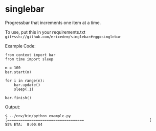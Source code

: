 # singlebar
Progressbar that increments one item at a time.

To use, put this in your requirements.txt `git+ssh://github.com/ericedem/singlebar#egg=singlebar`

Example Code:

```
from context import bar
from time import sleep

n = 100
bar.start(n)

for i in range(n):
    bar.update()
    sleep(.1)

bar.finish()
```

Output:

```
$ ../env/bin/python example.py 
[===================================                              ]  55% ETA:  0:00:04
```
